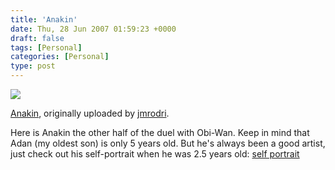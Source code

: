 ```yaml
---
title: 'Anakin'
date: Thu, 28 Jun 2007 01:59:23 +0000
draft: false
tags: [Personal]
categories: [Personal]
type: post
---
```


[![](http://farm2.static.flickr.com/1004/643745478_3b083aa1d1.jpg)](http://www.flickr.com/photos/jmrodri/643745478/ "photo sharing")

[Anakin](http://www.flickr.com/photos/jmrodri/643745478/), originally uploaded by [jmrodri](http://www.flickr.com/people/jmrodri/).

Here is Anakin the other half of the duel with Obi-Wan. Keep in mind that Adan (my oldest son) is only 5 years old. But he's always been a good artist, just check out his self-portrait when he was 2.5 years old: [self portrait](http://zeusville.wordpress.com/2004/04/18/self-portrait/)